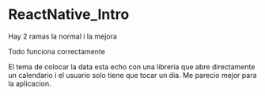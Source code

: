 # ReactNative_Intro
Hay 2 ramas la normal i la mejora

Todo funciona correctamente

El tema de colocar la data esta echo con una libreria
que abre directamente un calendario i el usuario solo tiene que tocar
un dia.
Me parecio mejor para la aplicacion.
